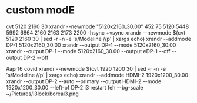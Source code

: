 # custom modE
cvt 5120 2160 30
xrandr --newmode "5120x2160_30.00"  452.75  5120 5448 5992 6864  2160 2163 2173 2200 -hsync +vsync
xrandr --newmode $(cvt 5120 2160 30 | sed -r -n -e 's/Modeline //p' | xargs echo)
xrandr --addmode DP-1 5120x2160_30.00
xrandr --output DP-1 --mode 5120x2160_30.00
xrandr --output DP-1 --mode 5120x2160_30.00 --output eDP-1 --off --output DP-2 --off

#apr16 covid
xrandr --newmode $(cvt 1920 1200 30 | sed -r -n -e 's/Modeline //p' | xargs echo)
xrandr --addmode HDMI-2 1920x1200_30.00
xrandr --output DP-2 --auto --primary --output HDMI-2 --mode 1920x1200_30.00 --left-of DP-2
i3 restart
feh --bg-scale ~/Pictures/i3lock/boreal3.png
